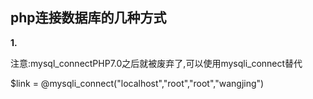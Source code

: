 ## php连接数据库的几种方式

**1.**

注意:mysql_connectPHP7.0之后就被废弃了,可以使用mysqli_connect替代

$link = @mysqli_connect("localhost","root","root","wangjing")